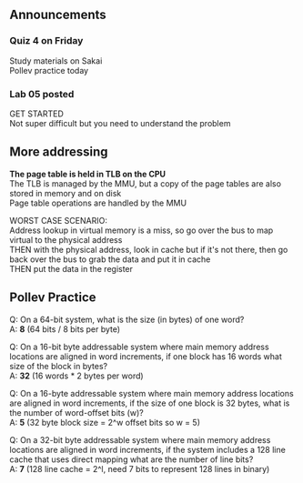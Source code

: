 ## Announcements
### Quiz 4 on Friday
Study materials on Sakai  
Pollev practice today  
### Lab 05 posted
GET STARTED  
Not super difficult but you need to understand the problem  

## More addressing
**The page table is held in TLB on the CPU**  
The TLB is managed by the MMU, but a copy of the page tables
are also stored in memory and on disk  
Page table operations are handled by the MMU  

WORST CASE SCENARIO:  
Address lookup in virtual memory is a miss, so go over the
bus to map virtual to the physical address  
THEN with the physical address, look in cache but if it's
not there, then go back over the bus to grab the data and
put it in cache  
THEN put the data in the register  

## Pollev Practice
Q: On a 64-bit system, what is the size (in bytes) of one word?  
A: **8** (64 bits / 8 bits per byte)

Q: On a 16-bit byte addressable system where main memory
address locations are aligned in word increments, if one
block has 16 words what size of the block in bytes?  
A: **32** (16 words * 2 bytes per word)  

Q: On a 16-byte addressable system where main memory address
locations are aligned in word increments, if the size of one
block is 32 bytes, what is the number of word-offset bits
(w)?  
A: **5** (32 byte block size = 2^w offset bits so w = 5)  

Q: On a 32-bit byte addressable system where main memory
address locations are aligned in word increments, if the
system includes a 128 line cache that uses direct mapping
what are the number of line bits?  
A: **7** (128 line cache = 2^l, need 7 bits to represent 128
lines in binary)  


